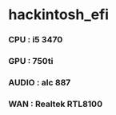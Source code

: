 # hackintosh_efi

### CPU   :           i5 3470
### GPU   :             750ti
### AUDIO :         alc 887
### WAN   :   Realtek RTL8100

